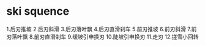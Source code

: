 
# ski squence

1.后刃推坡
2.后刃斜滑
3.后刃落叶飘
4.后刃直滑刹车
5.前刃推坡
6.前刃斜滑
7.前刃落叶飘
8.前刃直滑刹车
9.缓坡引申换刃
10.陡坡引申换刃
11.走刃
12.搓雪小回转